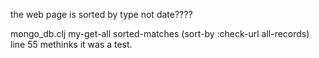 

 the web page is sorted by type not date????

mongo_db.clj
my-get-all
        sorted-matches (sort-by :check-url all-records)
line 55 methinks it was a test.